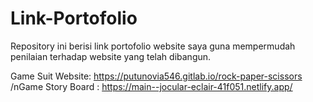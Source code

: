 # Link-Portofolio
Repository ini berisi link portofolio website saya guna mempermudah penilaian terhadap website yang telah dibangun.

Game Suit Website: https://putunovia546.gitlab.io/rock-paper-scissors
/nGame Story Board : https://main--jocular-eclair-41f051.netlify.app/
